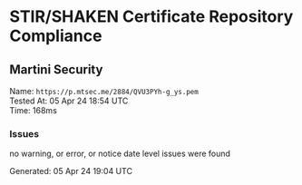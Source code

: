 # STIR/SHAKEN Certificate Repository Compliance

## Martini Security

Name: `https://p.mtsec.me/2884/QVU3PYh-g_ys.pem`\
Tested At: 05 Apr 24 18:54 UTC\
Time: 168ms

### Issues

no warning, or error, or notice date level issues were found

Generated: 05 Apr 24 19:04 UTC